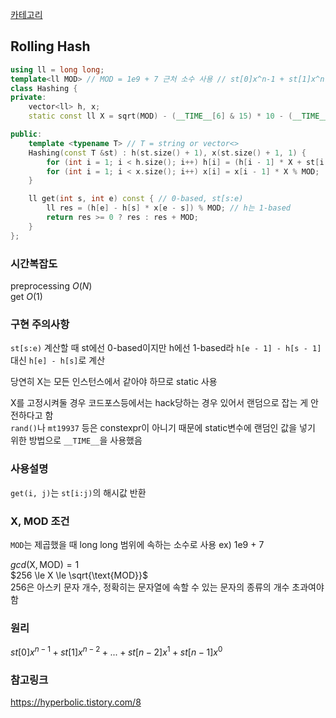 [카테고리](/README.md)
## Rolling Hash
```cpp
using ll = long long;
template<ll MOD> // MOD = 1e9 + 7 근처 소수 사용 // st[0]x^n-1 + st[1]x^n-2 + ... + st[n - 2]x^1 + st[n - 1]x^0
class Hashing {
private:
    vector<ll> h, x;
    static const ll X = sqrt(MOD) - (__TIME__[6] & 15) * 10 - (__TIME__[7] & 15);

public:
    template <typename T> // T = string or vector<>
    Hashing(const T &st) : h(st.size() + 1), x(st.size() + 1, 1) {
        for (int i = 1; i < h.size(); i++) h[i] = (h[i - 1] * X + st[i - 1]) % MOD; 
        for (int i = 1; i < x.size(); i++) x[i] = x[i - 1] * X % MOD;
    }

    ll get(int s, int e) const { // 0-based, st[s:e)
        ll res = (h[e] - h[s] * x[e - s]) % MOD; // h는 1-based
        return res >= 0 ? res : res + MOD;
    }
};
```
### 시간복잡도
preprocessing $O(N)$   
get $O(1)$   

### 구현 주의사항
`st[s:e)` 계산할 때 st에선 0-based이지만 h에선 1-based라 `h[e - 1] - h[s - 1]` 대신 `h[e] - h[s]`로 계산   

당연히 X는 모든 인스턴스에서 같아야 하므로 static 사용   

X를 고정시켜둘 경우 코드포스등에서는 hack당하는 경우 있어서 랜덤으로 잡는 게 안전하다고 함   
`rand()`나 `mt19937` 등은 constexpr이 아니기 때문에 static변수에 랜덤인 값을 넣기 위한 방법으로 `__TIME__`을 사용했음   

### 사용설명
`get(i, j)`는 `st[i:j)`의 해시값 반환   

### X, MOD 조건
`MOD`는 제곱했을 때 long long 범위에 속하는 소수로 사용 ex) 1e9 + 7   

$gcd(\text{X}, \text{MOD}) = 1$   
$256 \le X \le \sqrt{\text{MOD}}$   
256은 아스키 문자 개수, 정확히는 문자열에 속할 수 있는 문자의 종류의 개수 초과여야 함

<!-- ### 문제
[]() -->

### 원리
$st[0]x^{n-1} + st[1]x^{n-2} + ... + st[n - 2]x^1 + st[n - 1]x^0$   

### 참고링크
https://hyperbolic.tistory.com/8   